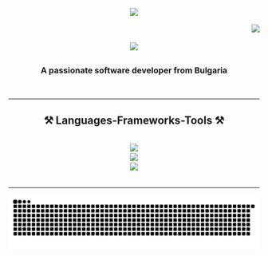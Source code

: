 <p align='center'>
    <img src="https://capsule-render.vercel.app/api?type=waving&color=gradient&height=300&section=header&text=Maria%20Ivanova&fontSize=90&animation=fadeIn&fontAlignY=38&desc=Software%20Developer&descAlignY=51&descAlign=62"/>
</p>

<img align="right" src="https://visitor-badge.laobi.icu/badge?page_id=mimski.mimski" />

<h1 align="center">
    <img src="https://readme-typing-svg.herokuapp.com/?font=Righteous&size=35&center=true&vCenter=true&width=500&height=70&duration=4000&lines=Hi+There!+👋;+I'm+Maria!;" />
</h1>

<h3 align="center">A passionate software developer from Bulgaria</h3>

<br/>
 
 <hr/>
 
<h2 align="center">⚒️ Languages-Frameworks-Tools ⚒️</h2>
<br/>
<div align="center">
    <img src="https://skillicons.dev/icons?i=dotnet,cs,javascript,typescript,html,css" /><br>
    <img src="https://skillicons.dev/icons?i=react,nextjs,jquery,tailwind,bootstrap,materialui" /><br>
    <img src="https://skillicons.dev/icons?i=git,github,gitlab,azure,docker,postman" />
</div>

<br/>
<hr/>

<picture>
  <source media="(prefers-color-scheme: dark)" srcset="https://raw.githubusercontent.com/mimski/mimski/output/github-snake-dark.svg" />
  <source media="(prefers-color-scheme: light)" srcset="https://raw.githubusercontent.com/mimski/mimski/output/github-snake.svg" />
  <img alt="github-snake" src="https://raw.githubusercontent.com/mimski/mimski/output/github-snake.svg" />
</picture>
